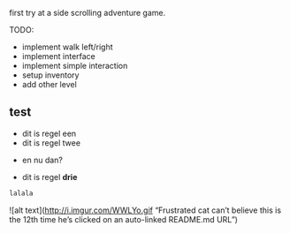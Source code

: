 first try at a side scrolling adventure game.

TODO:

- implement walk left/right
- implement interface
- implement simple interaction
- setup inventory
- add other level


## test
* dit is regel een
* dit is regel twee
- en nu dan?
* dit is regel **drie**


```python
lalala
```

![alt text](http://i.imgur.com/WWLYo.gif “Frustrated cat can’t believe this is the 12th time he’s clicked on an auto-linked README.md URL”)
